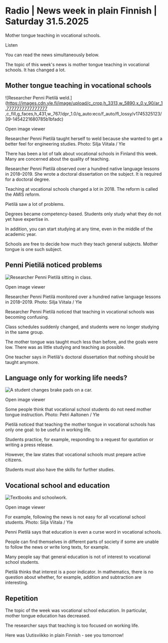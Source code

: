 # Radio | News week in plain Finnish | Saturday 31.5.2025

Mother tongue teaching in vocational schools.

Listen

You can read the news simultaneously below.

The topic of this week's news is mother tongue teaching in vocational schools. It has changed a lot.

## Mother tongue teaching in vocational schools

![Researcher Penni Pietilä weld.](https://images.cdn.yle.fi/image/upload/c_crop,h_3313,w_5890,x_0,y_90/ar_1.7777777777777777 ,c_fill,g_faces,h_431,w_767/dpr_1.0/q_auto:eco/f_auto/fl_lossy/v1745325123/39-1454221680785b1bfadc)

Open image viewer

Researcher Penni Pietilä taught herself to weld because she wanted to get a better feel for engineering studies. Photo: Silja Viitala / Yle

There has been a lot of talk about vocational schools in Finland this week. Many are concerned about the quality of teaching.

Researcher Penni Pietilä observed over a hundred native language lessons in 2018–2019. She wrote a doctoral dissertation on the subject. It is required for a doctoral degree.

Teaching at vocational schools changed a lot in 2018. The reform is called the AMIS reform.

Pietilä saw a lot of problems.

Degrees became competency-based. Students only study what they do not yet have expertise in.

In addition, you can start studying at any time, even in the middle of the academic year.

Schools are free to decide how much they teach general subjects. Mother tongue is one such subject.

## Penni Pietilä noticed problems

![Researcher Penni Pietilä sitting in class.](https://images.cdn.yle.fi/image/upload/c_crop,h_2094,w_3723,x_0,y_997/ar_1.777777777777777,c_fill,g_faces,h_431,w_767/dpr_1.0/q_auto:eco/f_auto/fl_lossy/v1745325012/39-1454213680785ac6484f)

Open image viewer

Researcher Penni Pietilä monitored over a hundred native language lessons in 2018–2019. Photo: Silja Viitala / Yle

Researcher Penni Pietilä noticed that teaching in vocational schools was becoming confusing.

Class schedules suddenly changed, and students were no longer studying in the same group.

The mother tongue was taught much less than before, and the goals were low. There was as little studying and teaching as possible.

One teacher says in Pietilä's doctoral dissertation that nothing should be taught anymore.

## Language only for working life needs?

![A student changes brake pads on a car.](https://images.cdn.yle.fi/image/upload/c_crop,h_3510,w_6240,x_0,y_127/ar_1.7777777777777777,c_fill,g_faces,h_431,w_767/dpr_1.0/q_auto:eco/f_auto/fl_lossy/v1616406810/39-786686605867935c0a9)

Open image viewer

Some people think that vocational school students do not need mother tongue instruction. Photo: Petri Aaltonen / Yle

Pietilä noticed that teaching the mother tongue in vocational schools has only one goal: to be useful in working life.

Students practice, for example, responding to a request for quotation or writing a press release.

However, the law states that vocational schools must prepare active citizens.

Students must also have the skills for further studies.

## Vocational school and education

![Textbooks and schoolwork.](https://images.cdn.yle.fi/image/upload/c_crop,h_3375,w_6000,x_0,y_624/ar_1.777777777777777,c_fill,g_faces,h_431,w_767/dpr_1.0/q_auto:eco/f_auto/fl_lossy/v1745325021/39-1454217680785aea753f)

Open image viewer

For example, following the news is not easy for all vocational school students. Photo: Silja Viitala / Yle

Penni Pietilä says that education is even a curse word in vocational schools.

People can find themselves in different parts of society if some are unable to follow the news or write long texts, for example.

Many people say that general education is not of interest to vocational school students.

Pietilä thinks that interest is a poor indicator. In mathematics, there is no question about whether, for example, addition and subtraction are interesting.

## Repetition

The topic of the week was vocational school education. In particular, mother tongue education has decreased.

The researcher says that teaching is too focused on working life.

Here was Uutisviikko in plain Finnish - see you tomorrow!
